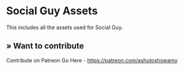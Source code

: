 # Social Guy Assets
This includes all the assets used for Social Guy.

## » Want to contribute


Contribute on Patreon
Go Here -  https://patreon.com/ashutoshswamy
